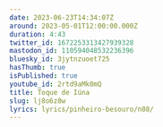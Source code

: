 ```yaml
---
date: 2023-06-23T14:34:07Z
around: 2023-05-01T12:00:00.000Z
duration: 4:43
twitter_id: 1672253313427939328
mastodon_id: 110594048532236396
bluesky_id: 3jytnzuoet725
hasThumb: true
isPublished: true
youtube_id: 2rtd9aMk0mQ
title: Toque de Iúna
slug: lj8o6z8w
lyrics: lyrics/pinheiro-besouro/n08/
---
```

